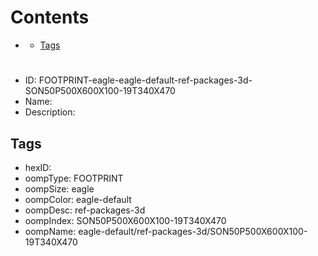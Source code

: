 



Contents
========

* [](#)
	* [Tags](#tags)

# 

- ID: FOOTPRINT-eagle-eagle-default-ref-packages-3d-SON50P500X600X100-19T340X470
- Name: 
- Description: 

## Tags

- hexID: 
- oompType: FOOTPRINT
- oompSize: eagle
- oompColor: eagle-default
- oompDesc: ref-packages-3d
- oompIndex: SON50P500X600X100-19T340X470
- oompName: eagle-default/ref-packages-3d/SON50P500X600X100-19T340X470
